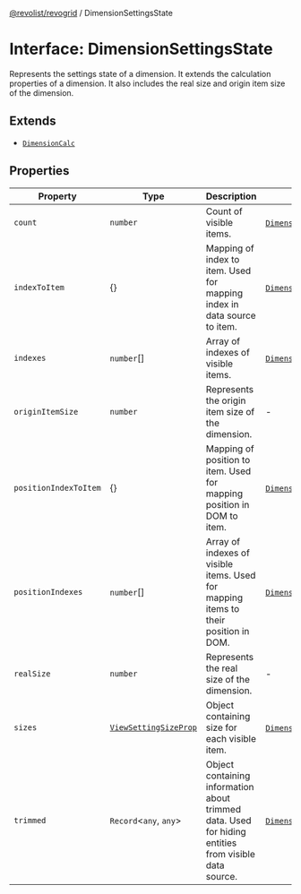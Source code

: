 [@revolist/revogrid](README.md) / DimensionSettingsState

# Interface: DimensionSettingsState

Represents the settings state of a dimension.
It extends the calculation properties of a dimension.
It also includes the real size and origin item size of the dimension.

## Extends

- [`DimensionCalc`](Interface.DimensionCalc.md)

## Properties

| Property | Type | Description | Inherited from | Defined in |
| ------ | ------ | ------ | ------ | ------ |
| `count` | `number` | Count of visible items. | [`DimensionCalc`](Interface.DimensionCalc.md).`count` | [src/types/interfaces.ts:585](https://github.com/revolist/revogrid/blob/3fee8276dedac5f7aa7fa43a0495db32609daeca/src/types/interfaces.ts#L585) |
| `indexToItem` | \{\} | Mapping of index to item. Used for mapping index in data source to item. | [`DimensionCalc`](Interface.DimensionCalc.md).`indexToItem` | [src/types/interfaces.ts:608](https://github.com/revolist/revogrid/blob/3fee8276dedac5f7aa7fa43a0495db32609daeca/src/types/interfaces.ts#L608) |
| `indexes` | `number`[] | Array of indexes of visible items. | [`DimensionCalc`](Interface.DimensionCalc.md).`indexes` | [src/types/interfaces.ts:580](https://github.com/revolist/revogrid/blob/3fee8276dedac5f7aa7fa43a0495db32609daeca/src/types/interfaces.ts#L580) |
| `originItemSize` | `number` | Represents the origin item size of the dimension. | - | [src/types/interfaces.ts:640](https://github.com/revolist/revogrid/blob/3fee8276dedac5f7aa7fa43a0495db32609daeca/src/types/interfaces.ts#L640) |
| `positionIndexToItem` | \{\} | Mapping of position to item. Used for mapping position in DOM to item. | [`DimensionCalc`](Interface.DimensionCalc.md).`positionIndexToItem` | [src/types/interfaces.ts:597](https://github.com/revolist/revogrid/blob/3fee8276dedac5f7aa7fa43a0495db32609daeca/src/types/interfaces.ts#L597) |
| `positionIndexes` | `number`[] | Array of indexes of visible items. Used for mapping items to their position in DOM. | [`DimensionCalc`](Interface.DimensionCalc.md).`positionIndexes` | [src/types/interfaces.ts:591](https://github.com/revolist/revogrid/blob/3fee8276dedac5f7aa7fa43a0495db32609daeca/src/types/interfaces.ts#L591) |
| `realSize` | `number` | Represents the real size of the dimension. | - | [src/types/interfaces.ts:635](https://github.com/revolist/revogrid/blob/3fee8276dedac5f7aa7fa43a0495db32609daeca/src/types/interfaces.ts#L635) |
| `sizes` | [`ViewSettingSizeProp`](TypeAlias.ViewSettingSizeProp.md) | Object containing size for each visible item. | [`DimensionCalc`](Interface.DimensionCalc.md).`sizes` | [src/types/interfaces.ts:624](https://github.com/revolist/revogrid/blob/3fee8276dedac5f7aa7fa43a0495db32609daeca/src/types/interfaces.ts#L624) |
| `trimmed` | `Record`\<`any`, `any`\> | Object containing information about trimmed data. Used for hiding entities from visible data source. | [`DimensionCalc`](Interface.DimensionCalc.md).`trimmed` | [src/types/interfaces.ts:619](https://github.com/revolist/revogrid/blob/3fee8276dedac5f7aa7fa43a0495db32609daeca/src/types/interfaces.ts#L619) |
